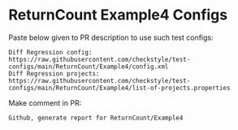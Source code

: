 # ReturnCount Example4 Configs
Paste below given to PR description to use such test configs:
```
Diff Regression config: https://raw.githubusercontent.com/checkstyle/test-configs/main/ReturnCount/Example4/config.xml
Diff Regression projects: https://raw.githubusercontent.com/checkstyle/test-configs/main/ReturnCount/Example4/list-of-projects.properties
```
Make comment in PR:
```
Github, generate report for ReturnCount/Example4
```
